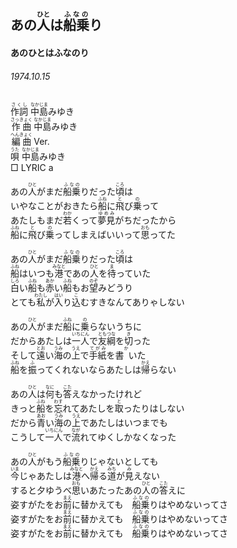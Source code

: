 <style type="text/css">
    ruby{
        ruby-position: over;
    }
    p{font:16px;}
</style>
## あの<ruby><rb>人</rb><rp>(</rp><rt>ひと</rt><rp>)</rp></ruby>は<ruby><rb>船乗</rb><rp>(</rp><rt>ふなの</rt><rp>)</rp></ruby>り
#### あのひとはふなのり
###### 1974.10.15


<ruby><rb>作詞</rb><rp>(</rp><rt>さくし</rt><rp>)</rp></ruby> <ruby><rb>中島</rb><rp>(</rp><rt>なかじま</rt><rp>)</rp></ruby>みゆき   
<ruby><rb>作曲</rb><rp>(</rp><rt>さっきょく</rt><rp>)</rp></ruby>  <ruby><rb>中島</rb><rp>(</rp><rt>なかじま</rt><rp>)</rp></ruby>みゆき  
<ruby><rb>編曲</rb><rp>(</rp><rt>へんきょく</rt><rp>)</rp></ruby> </rb><rp>(</rp><rt>Ver.</rt><rp>)</rp></ruby>   
<ruby><rb>唄</rb><rp>(</rp><rt>うた</rt><rp>)</rp></ruby>  <ruby><rb>中島</rb><rp>(</rp><rt>なかじま</rt><rp>)</rp></ruby>みゆき  
□ LYRIC </rb><rp>(</rp><rt>a</rt><rp>)</rp></ruby>  
  
あの<ruby><rb>人</rb><rp>(</rp><rt>ひと</rt><rp>)</rp></ruby>がまだ<ruby><rb>船乗</rb><rp>(</rp><rt>ふなの</rt><rp>)</rp></ruby>りだった<ruby><rb>頃</rb><rp>(</rp><rt>ころ</rt><rp>)</rp></ruby>は  
いやなことがおきたら<ruby><rb>船</rb><rp>(</rp><rt>ふね</rt><rp>)</rp></ruby>に<ruby><rb>飛</rb><rp>(</rp><rt>と</rt><rp>)</rp></ruby>び<ruby><rb>乗</rb><rp>(</rp><rt>の</rt><rp>)</rp></ruby>って  
あたしもまだ<ruby><rb>若</rb><rp>(</rp><rt>わか</rt><rp>)</rp></ruby>くって<ruby><rb>夢見</rb><rp>(</rp><rt>ゆめみ</rt><rp>)</rp></ruby>がちだったから  
<ruby><rb>船</rb><rp>(</rp><rt>ふね</rt><rp>)</rp></ruby>に<ruby><rb>飛</rb><rp>(</rp><rt>と</rt><rp>)</rp></ruby>び<ruby><rb>乗</rb><rp>(</rp><rt>の</rt><rp>)</rp></ruby>ってしまえばいいって<ruby><rb>思</rb><rp>(</rp><rt>おも</rt><rp>)</rp></ruby>ってた  


あの<ruby><rb>人</rb><rp>(</rp><rt>ひと</rt><rp>)</rp></ruby>がまだ<ruby><rb>船乗</rb><rp>(</rp><rt>ふなの</rt><rp>)</rp></ruby>りだった<ruby><rb>頃</rb><rp>(</rp><rt>ころ</rt><rp>)</rp></ruby>は     
 <ruby><rb>船</rb><rp>(</rp><rt>ふね</rt><rp>)</rp></ruby>はいつも<ruby><rb>港</rb><rp>(</rp><rt>みなと</rt><rp>)</rp></ruby>であの<ruby><rb>人</rb><rp>(</rp><rt>ひと</rt><rp>)</rp></ruby>を<ruby><rb>待</rb><rp>(</rp><rt>ま</rt><rp>)</rp></ruby>っていた     
 <ruby><rb>白</rb><rp>(</rp><rt>しろ</rt><rp>)</rp></ruby>い<ruby><rb>船</rb><rp>(</rp><rt>ふね</rt><rp>)</rp></ruby>も<ruby><rb>赤</rb><rp>(</rp><rt>あか</rt><rp>)</rp></ruby>い<ruby><rb>船</rb><rp>(</rp><rt>ふね</rt><rp>)</rp></ruby>もお<ruby><rb>望</rb><rp>(</rp><rt>のぞ</rt><rp>)</rp></ruby>みどうり    
とても<ruby><rb>私</rb><rp>(</rp><rt>わたし</rt><rp>)</rp></ruby>が<ruby><rb>入</rb><rp>(</rp><rt>はい</rt><rp>)</rp></ruby>り<ruby><rb>込</rb><rp>(</rp><rt>こ</rt><rp>)</rp></ruby>むすきなんてありゃしない  


あの<ruby><rb>人</rb><rp>(</rp><rt>ひと</rt><rp>)</rp></ruby>がまだ<ruby><rb>船</rb><rp>(</rp><rt>ふね</rt><rp>)</rp></ruby>に<ruby><rb>乗</rb><rp>(</rp><rt>の</rt><rp>)</rp></ruby>らないうちに  
だからあたしは<ruby><rb>一</rb><rp>(</rp><rt>いち</rt><rp>)</rp></ruby><ruby><rb>人</rb><rp>(</rp><rt>にん</rt><rp>)</rp></ruby>で<ruby><rb>友</rb><rp>(</rp><rt>とも</rt><rp>)</rp></ruby><ruby><rb>綱</rb><rp>(</rp><rt>つな</rt><rp>)</rp></ruby>を<ruby><rb>切</rb><rp>(</rp><rt>き</rt><rp>)</rp></ruby>った  
そして<ruby><rb>遠</rb><rp>(</rp><rt>とお</rt><rp>)</rp></ruby>い<ruby><rb>海</rb><rp>(</rp><rt>うみ</rt><rp>)</rp></ruby>の<ruby><rb>上</rb><rp>(</rp><rt>うえ</rt><rp>)</rp></ruby>で<ruby><rb>手紙</rb><rp>(</rp><rt>てがみ</rt><rp>)</rp></ruby>を書<ruby><rb></rb><rp>(</rp><rt>か</rt><rp>)</rp></ruby>いた  
<ruby><rb>船</rb><rp>(</rp><rt>ふね</rt><rp>)</rp></ruby>を<ruby><rb>振</rb><rp>(</rp><rt>ふ</rt><rp>)</rp></ruby>ってくれないならあたしは<ruby><rb>帰</rb><rp>(</rp><rt>かえ</rt><rp>)</rp></ruby>らない  
  
あの<ruby><rb>人</rb><rp>(</rp><rt>ひと</rt><rp>)</rp></ruby>は<ruby><rb>何</rb><rp>(</rp><rt>なに</rt><rp>)</rp></ruby>も<ruby><rb>答</rb><rp>(</rp><rt>こた</rt><rp>)</rp></ruby>えなかったけれど  
きっと<ruby><rb>船</rb><rp>(</rp><rt>ふね</rt><rp>)</rp></ruby>を<ruby><rb>忘</rb><rp>(</rp><rt>わす</rt><rp>)</rp></ruby>れてあたしを<ruby><rb>取</rb><rp>(</rp><rt>と</rt><rp>)</rp></ruby>ったりはしない  
だから<ruby><rb>青</rb><rp>(</rp><rt>あお</rt><rp>)</rp></ruby>い<ruby><rb>海</rb><rp>(</rp><rt>うみ</rt><rp>)</rp></ruby>の<ruby><rb>上</rb><rp>(</rp><rt>うえ</rt><rp>)</rp></ruby>であたしはいつまでも  
こうして<ruby><rb>一</rb><rp>(</rp><rt>いち</rt><rp>)</rp></ruby><ruby><rb>人</rb><rp>(</rp><rt>にん</rt><rp>)</rp></ruby>で<ruby><rb>流</rb><rp>(</rp><rt>なが</rt><rp>)</rp></ruby>れてゆくしかなくなった  
  
あの<ruby><rb>人</rb><rp>(</rp><rt>ひと</rt><rp>)</rp></ruby>がもう<ruby><rb>船乗</rb><rp>(</rp><rt>ふなの</rt><rp>)</rp></ruby>りじゃないとしても  
<ruby><rb>今</rb><rp>(</rp><rt>いま</rt><rp>)</rp></ruby>じゃあたしは<ruby><rb>港</rb><rp>(</rp><rt>みなと</rt><rp>)</rp></ruby>へ<ruby><rb>帰</rb><rp>(</rp><rt>かえ</rt><rp>)</rp></ruby>る<ruby><rb>道</rb><rp>(</rp><rt>みち</rt><rp>)</rp></ruby>が<ruby><rb>見</rb><rp>(</rp><rt>み</rt><rp>)</rp></ruby>えない  
すると夕ゆうべ<ruby><rb>思</rb><rp>(</rp><rt>おも</rt><rp>)</rp></ruby>いあたったあの<ruby><rb>人</rb><rp>(</rp><rt>ひと</rt><rp>)</rp></ruby>の<ruby><rb>答</rb><rp>(</rp><rt>こた</rt><rp>)</rp></ruby>えに  
姿すがたをお<ruby><rb>前</rb><rp>(</rp><rt>まえ</rt><rp>)</rp></ruby>に替かえても　<ruby><rb>船乗</rb><rp>(</rp><rt>ふなの</rt><rp>)</rp></ruby>りはやめないってさ  
姿すがたをお<ruby><rb>前</rb><rp>(</rp><rt>まえ</rt><rp>)</rp></ruby>に替かえても　<ruby><rb>船乗</rb><rp>(</rp><rt>ふなの</rt><rp>)</rp></ruby>りはやめないってさ  
姿すがたをお<ruby><rb>前</rb><rp>(</rp><rt>まえ</rt><rp>)</rp></ruby>に替かえても　<ruby><rb>船乗</rb><rp>(</rp><rt>ふなの</rt><rp>)</rp></ruby>りはやめないってさ  